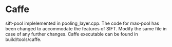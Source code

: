 # Caffe

sift-pool implelemented in pooling_layer.cpp. The code for max-pool has been changed to accommodate the features of SIFT. Modify the same file in case of any further changes.
Caffe executable can be found in build/tools/caffe.

